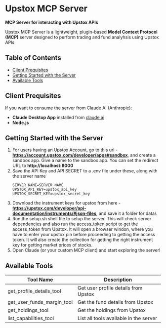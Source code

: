 # Upstox MCP Server
**MCP Server for interacting with Upstox APIs**

Upstox MCP Server is a lightweight, plugin-based **Model Context Protocol (MCP)** server designed to perform trading and fund analyhsis using Upstox APIs

## Table of Contents
- [Client Prequisites](#-clientt-prerequisites)
- [Getting Started with the Server](#-getting-started)
- [Available Tools](#-available-tools)

## Client Prequisites
If you want to consume the server from Claude AI (Anthropic):
- **Claude Desktop App** installed from [claude.ai](https://claude.ai)
- **Node.js**

## Getting Started with the Server
1. For users having an Upstox Account, go to this url - **https://account.upstox.com/developer/apps#sandbox**, and create a 
    sandbox app. Give a name to the sandbox app. You can set the redirect URL to **http://localhost:8000**
2. Save the API Key and API SECRET to a .env file under these, along with the server name
    ```env
    SERVER_NAME=SERVER_NAME
    UPSTOX_API_KEY=upstox_api_key
    UPSTOX_SECRET_KEY=upstox_secret_key
    ```
3. Download the instrument keys for upstox from here - **https://upstox.com/developer/api-documentation/instruments/#json-files**, and save it a folder for data/.
3. Run the setup.sh shell file to setup the server. This will check server dependencies and also run the access_token script to get the access_token from Upstox. It will open a browser windon, where you have to enter your upstox pin before proceeding to getting the access token. It will also create the collection for getting the right instrument key for getting market prices of stocks.
4. Open Claude (or your custom MCP client) and start exploring the server!

## Available Tools
| Tool Name                        | Description                                  |
|----------------------------------|----------------------------------------------|
| get_profile_details_tool         | Get user profile details from Upstox         |
| get_user_funds_margin_tool       | Get the fund details from Upstox             |
| get_holdings_tool                | Get the holdings from Upstox                 |
| list_capabilities_tool           | List all tools available in the server       |